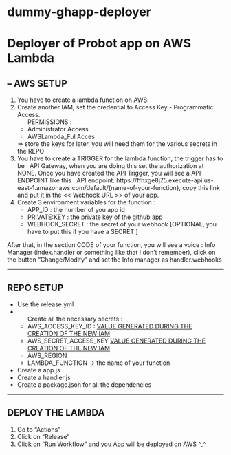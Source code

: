 # dummy-ghapp-deployer
<h1>
Deployer of Probot app on AWS Lambda 
</h1>

<h2> – AWS SETUP </h2> 
<ol> 
  <li>You have to create a lambda function on AWS.</li>
  <li> Create another IAM, set the credential to Access Key - Programmatic Access.
      <ul> PERMISSIONS :
      <li> Administrator Access </li>
      <li> AWSLambda_Ful Acces </li> </ul>
  </li>
  
  
  <div id="key">
    ⇒ store the keys for later, you will need them for the various secrets in the REPO 
       </div>
  
  
  <li> You have to create a TRIGGER for the lambda function, the trigger has to be : API Gateway, when you are doing this set the  authorization at NONE. Once you have created the API Trigger, you will see a API ENDPOINT like this : API endpoint: https://ffhxge8j75.execute-api.us-east-1.amazonaws.com/default/{name-of-your-function}, copy this link and put it in the << Webhook URL >> of your app. </li> 
  <li> Create 3 environment variables for the function : 
  <ul>
    <li> APP_ID : the number of you app id </li>
      <li> PRIVATE:KEY : the private key of the github app </li>
      <li> WEBHOOK_SECRET : the secret of your webhook [OPTIONAL, you have to put this if you have a SECRET ] </ul></li>
  </li>
</ol>
<p>
After that, in the section CODE of your function, you will see a voice : Info Manager (index.handler or something like that I don’t remember), click on the button “Change/Modify” and set the Info manager as handler.webhooks
</p>

---

<h2> REPO SETUP </h2>
<ul>
  <li> Use the release.yml </li>
  <li><ul>Create all the necessary secrets : 
    <li> AWS_ACCESS_KEY_ID : <a href="#key" >VALUE GENERATED DURING THE CREATION OF THE NEW IAM </a>  </li>
    <li> AWS_SECRET_ACCESS_KEY <a href="#key" >VALUE GENERATED DURING THE CREATION OF THE NEW IAM </a>   </li>
    <li> AWS_REGION </li> 
    <li> LAMBDA_FUNCTION → the name of your function </li></ul>
  </li>
 <!-- <li> Also create a DEPLOY KEY </li>( I do not know if this is useful or not) -->
  <li>Create a app.js</li>
  <li>Create a handler.js</li>
  <li>Create a package.json for all the dependencies</li> 
  </ul>
  
  <!---
(You can copy the one inside auto-me-bot, maybe most of the packages are useless but I really do not care the most important things is that works ahahahahha)
-->


---

<h2>DEPLOY THE LAMBDA </h2>
<ol>
  <li>Go to “Actions”</li>
  <li>Click on “Release”</li>
  <li>Click on “Run Workflow” and you App will be deployed on AWS ^_^ </li>
  </ol>
  
